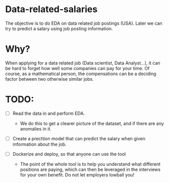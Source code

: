 # Data-related-salaries
The objective is to do EDA on data related job postings (USA). Later we can try to predict a salary using job posting information.

# Why?
When applying for a data related job (Data scientist, Data Analyst...), it can be hard to forget how well some companies can pay for your time. Of course, as a mathematical person, the compensations can be a deciding factor between two otherwise similar jobs.

# TODO:

- [ ] Read the data in and perform EDA.
    - We do this to get a clearer picture of the dataset, and if there are any anomalies in it.
- [ ] Create a precttion model that can predict the salary when given information about the job.

- [ ] Dockerize and deploy, so that anyone can use the tool
    - The point of the whole tool is to help you understand what different positions are paying, which can then be leveraged in the interviews for your own benefit. Do not let employers lowball you!
